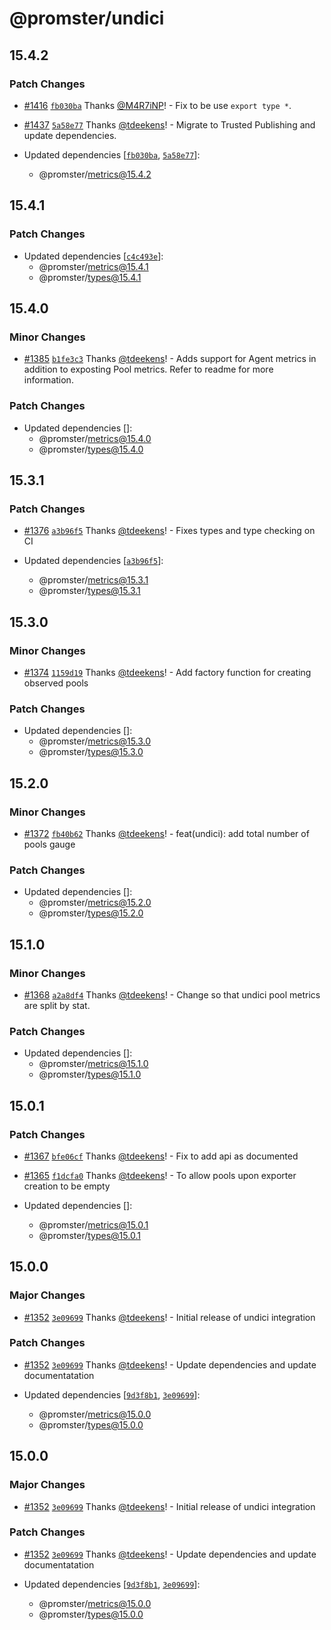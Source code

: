 # @promster/undici

## 15.4.2

### Patch Changes

- [#1416](https://github.com/tdeekens/promster/pull/1416) [`fb030ba`](https://github.com/tdeekens/promster/commit/fb030ba588135da8d0f07938ccc823a608650a8d) Thanks [@M4R7iNP](https://github.com/M4R7iNP)! - Fix to be use `export type *`.

- [#1437](https://github.com/tdeekens/promster/pull/1437) [`5a58e77`](https://github.com/tdeekens/promster/commit/5a58e77df01d1280d3b1b4d0b1266e0591813d71) Thanks [@tdeekens](https://github.com/tdeekens)! - Migrate to Trusted Publishing and update dependencies.

- Updated dependencies [[`fb030ba`](https://github.com/tdeekens/promster/commit/fb030ba588135da8d0f07938ccc823a608650a8d), [`5a58e77`](https://github.com/tdeekens/promster/commit/5a58e77df01d1280d3b1b4d0b1266e0591813d71)]:
  - @promster/metrics@15.4.2

## 15.4.1

### Patch Changes

- Updated dependencies [[`c4c493e`](https://github.com/tdeekens/promster/commit/c4c493eed874ab17c51edfb368a0fe642718b381)]:
  - @promster/metrics@15.4.1
  - @promster/types@15.4.1

## 15.4.0

### Minor Changes

- [#1385](https://github.com/tdeekens/promster/pull/1385) [`b1fe3c3`](https://github.com/tdeekens/promster/commit/b1fe3c3e8ab5f178b4e9db6e608e377103aa5441) Thanks [@tdeekens](https://github.com/tdeekens)! - Adds support for Agent metrics in addition to exposting Pool metrics. Refer to readme for more information.

### Patch Changes

- Updated dependencies []:
  - @promster/metrics@15.4.0
  - @promster/types@15.4.0

## 15.3.1

### Patch Changes

- [#1376](https://github.com/tdeekens/promster/pull/1376) [`a3b96f5`](https://github.com/tdeekens/promster/commit/a3b96f5c724530e9e48d778527cc5b1a8efdfede) Thanks [@tdeekens](https://github.com/tdeekens)! - Fixes types and type checking on CI

- Updated dependencies [[`a3b96f5`](https://github.com/tdeekens/promster/commit/a3b96f5c724530e9e48d778527cc5b1a8efdfede)]:
  - @promster/metrics@15.3.1
  - @promster/types@15.3.1

## 15.3.0

### Minor Changes

- [#1374](https://github.com/tdeekens/promster/pull/1374) [`1159d19`](https://github.com/tdeekens/promster/commit/1159d19d8dffe279ee292f48356d861ce7e2387c) Thanks [@tdeekens](https://github.com/tdeekens)! - Add factory function for creating observed pools

### Patch Changes

- Updated dependencies []:
  - @promster/metrics@15.3.0
  - @promster/types@15.3.0

## 15.2.0

### Minor Changes

- [#1372](https://github.com/tdeekens/promster/pull/1372) [`fb40b62`](https://github.com/tdeekens/promster/commit/fb40b62a63fe5f1d2f89ea0bcad51fd9e304f00c) Thanks [@tdeekens](https://github.com/tdeekens)! - feat(undici): add total number of pools gauge

### Patch Changes

- Updated dependencies []:
  - @promster/metrics@15.2.0
  - @promster/types@15.2.0

## 15.1.0

### Minor Changes

- [#1368](https://github.com/tdeekens/promster/pull/1368) [`a2a8df4`](https://github.com/tdeekens/promster/commit/a2a8df4ff2550d977253fac8f367c970d13b7a12) Thanks [@tdeekens](https://github.com/tdeekens)! - Change so that undici pool metrics are split by stat.

### Patch Changes

- Updated dependencies []:
  - @promster/metrics@15.1.0
  - @promster/types@15.1.0

## 15.0.1

### Patch Changes

- [#1367](https://github.com/tdeekens/promster/pull/1367) [`bfe06cf`](https://github.com/tdeekens/promster/commit/bfe06cfa046a59319931cbdb1cf498add5f9a886) Thanks [@tdeekens](https://github.com/tdeekens)! - Fix to add api as documented

- [#1365](https://github.com/tdeekens/promster/pull/1365) [`f1dcfa0`](https://github.com/tdeekens/promster/commit/f1dcfa04657d1ee5e3146c778703204db80478da) Thanks [@tdeekens](https://github.com/tdeekens)! - To allow pools upon exporter creation to be empty

- Updated dependencies []:
  - @promster/metrics@15.0.1
  - @promster/types@15.0.1

## 15.0.0

### Major Changes

- [#1352](https://github.com/tdeekens/promster/pull/1352) [`3e09699`](https://github.com/tdeekens/promster/commit/3e096994cf3c1f77c6f0adec549e0a36d6e15ed8) Thanks [@tdeekens](https://github.com/tdeekens)! - Initial release of undici integration

### Patch Changes

- [#1352](https://github.com/tdeekens/promster/pull/1352) [`3e09699`](https://github.com/tdeekens/promster/commit/3e096994cf3c1f77c6f0adec549e0a36d6e15ed8) Thanks [@tdeekens](https://github.com/tdeekens)! - Update dependencies and update documentatation

- Updated dependencies [[`9d3f8b1`](https://github.com/tdeekens/promster/commit/9d3f8b14ba5b2aa4e6094d1cdf09ea049895f44d), [`3e09699`](https://github.com/tdeekens/promster/commit/3e096994cf3c1f77c6f0adec549e0a36d6e15ed8)]:
  - @promster/metrics@15.0.0
  - @promster/types@15.0.0

## 15.0.0

### Major Changes

- [#1352](https://github.com/tdeekens/promster/pull/1352) [`3e09699`](https://github.com/tdeekens/promster/commit/3e096994cf3c1f77c6f0adec549e0a36d6e15ed8) Thanks [@tdeekens](https://github.com/tdeekens)! - Initial release of undici integration

### Patch Changes

- [#1352](https://github.com/tdeekens/promster/pull/1352) [`3e09699`](https://github.com/tdeekens/promster/commit/3e096994cf3c1f77c6f0adec549e0a36d6e15ed8) Thanks [@tdeekens](https://github.com/tdeekens)! - Update dependencies and update documentatation

- Updated dependencies [[`9d3f8b1`](https://github.com/tdeekens/promster/commit/9d3f8b14ba5b2aa4e6094d1cdf09ea049895f44d), [`3e09699`](https://github.com/tdeekens/promster/commit/3e096994cf3c1f77c6f0adec549e0a36d6e15ed8)]:
  - @promster/metrics@15.0.0
  - @promster/types@15.0.0
